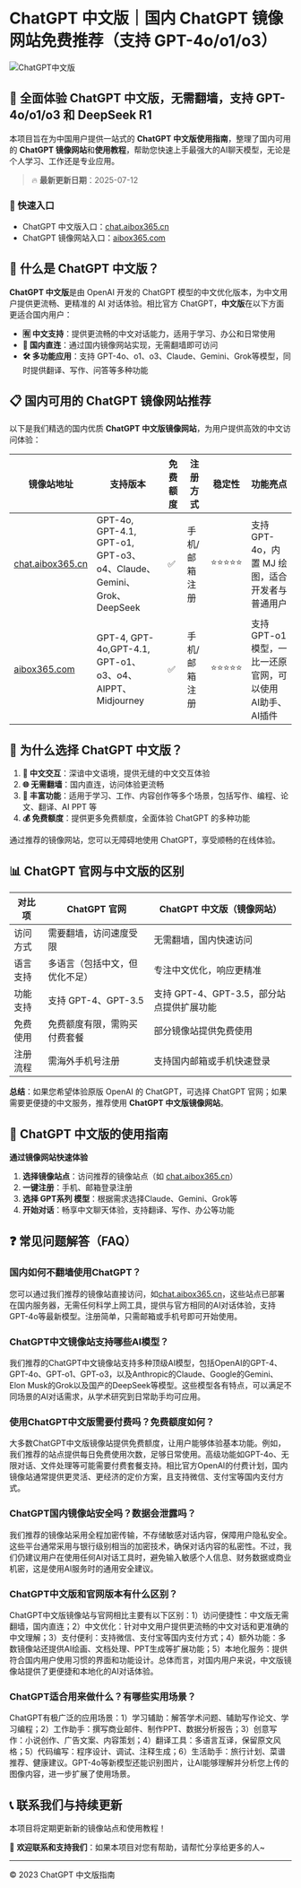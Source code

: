 # ChatGPT 中文版｜国内 ChatGPT 镜像网站免费推荐（支持 GPT-4o/o1/o3）

![ChatGPT中文版](https://github.com/user-attachments/assets/30cb685f-4b78-4cec-96a1-d2a599122f20)

## 📢 全面体验 ChatGPT 中文版，无需翻墙，支持 GPT-4o/o1/o3 和 DeepSeek R1

本项目旨在为中国用户提供一站式的 **ChatGPT 中文版使用指南**，整理了国内可用的 **ChatGPT 镜像网站**和**使用教程**，帮助您快速上手最强大的AI聊天模型，无论是个人学习、工作还是专业应用。

> 🔥 **最新更新日期**：2025-07-12

### 🚀 快速入口

- ChatGPT 中文版入口：[chat.aibox365.cn](https://chat.aibox365.cn)
- ChatGPT 镜像网站入口：[aibox365.com](https://aibox365.com)

## 🤔 什么是 ChatGPT 中文版？

**ChatGPT 中文版**是由 OpenAI 开发的 ChatGPT 模型的中文优化版本，为中文用户提供更流畅、更精准的 AI 对话体验。相比官方 ChatGPT，**中文版**在以下方面更适合国内用户：

- **🈶 中文支持**：提供更流畅的中文对话能力，适用于学习、办公和日常使用
- **🚀 国内直连**：通过国内镜像网站实现，无需翻墙即可访问
- **🛠️ 多功能应用**：支持 GPT-4o、o1、o3、Claude、Gemini、Grok等模型，同时提供翻译、写作、问答等多种功能

## 📋 国内可用的 ChatGPT 镜像网站推荐

以下是我们精选的国内优质 **ChatGPT 中文版镜像网站**，为用户提供高效的中文访问体验：

| 镜像站地址 | 支持版本 | 免费额度 | 注册方式 | 稳定性 | 功能亮点 |
|------------|----------|----------|----------|--------|----------|
| [chat.aibox365.cn](https://chat.aibox365.cn) | GPT-4o, GPT-4.1, GPT-o1, GPT-o3、o4、Claude、Gemini、Grok、DeepSeek | ✅ | 手机/邮箱注册 | ⭐⭐⭐⭐⭐ | 支持 GPT-4o，内置 MJ 绘图，适合开发者与普通用户 |
| [aibox365.com](https://aibox365.com) | GPT-4, GPT-4o,GPT-4.1, GPT-o1、o3、o4、AIPPT、Midjourney | ✅ | 手机/邮箱注册 | ⭐⭐⭐⭐⭐ | 支持 GPT-o1 模型，一比一还原官网，可以使用 AI助手、AI插件 |

## 🌟 为什么选择 ChatGPT 中文版？

1. **📝 中文交互**：深谙中文语境，提供无缝的中文交互体验
2. **🌐 无需翻墙**：国内直连，访问体验更流畅
3. **🎯 丰富功能**：适用于学习、工作、内容创作等多个场景，包括写作、编程、论文、翻译、AI PPT 等
4. **💰 免费额度**：提供更多免费额度，全面体验 ChatGPT 的多种功能

通过推荐的镜像网站，您可以无障碍地使用 ChatGPT，享受顺畅的在线体验。

## 📊 ChatGPT 官网与中文版的区别

| 对比项 | ChatGPT 官网 | ChatGPT 中文版（镜像网站） |
|--------|--------------|----------------------------|
| 访问方式 | 需要翻墙，访问速度受限 | 无需翻墙，国内快速访问 |
| 语言支持 | 多语言（包括中文，但优化不足） | 专注中文优化，响应更精准 |
| 功能支持 | 支持 GPT-4、GPT-3.5 | 支持 GPT-4、GPT-3.5，部分站点提供扩展功能 |
| 免费使用 | 免费额度有限，需购买付费套餐 | 部分镜像站提供免费使用 |
| 注册流程 | 需海外手机号注册 | 支持国内邮箱或手机快速登录 |

**总结**：如果您希望体验原版 OpenAI 的 ChatGPT，可选择 ChatGPT 官网；如果需要更便捷的中文服务，推荐使用 **ChatGPT 中文版镜像网站**。

## 📝 ChatGPT 中文版的使用指南

**通过镜像网站快速体验**

1. **选择镜像站点**：访问推荐的镜像站点（如 [chat.aibox365.cn](https://chat.aibox365.cn)）
2. **一键注册**：手机、邮箱登录注册
3. **选择 GPT系列 模型**：根据需求选择Claude、Gemini、Grok等
4. **开始对话**：畅享中文聊天体验，支持翻译、写作、办公等功能

## ❓ 常见问题解答（FAQ）

### 国内如何不翻墙使用ChatGPT？

您可以通过我们推荐的镜像站直接访问，如[chat.aibox365.cn](https://chat.aibox365.cn)，这些站点已部署在国内服务器，无需任何科学上网工具，提供与官方相同的AI对话体验，支持GPT-4o等最新模型。注册简单，只需邮箱或手机号即可开始使用。

### ChatGPT中文镜像站支持哪些AI模型？

我们推荐的ChatGPT中文镜像站支持多种顶级AI模型，包括OpenAI的GPT-4、GPT-4o、GPT-o1、GPT-o3，以及Anthropic的Claude、Google的Gemini、Elon Musk的Grok以及国产的DeepSeek等模型。这些模型各有特点，可以满足不同场景的AI对话需求，从学术研究到日常助手均可应用。

### 使用ChatGPT中文版需要付费吗？免费额度如何？

大多数ChatGPT中文版镜像站提供免费额度，让用户能够体验基本功能。例如，我们推荐的站点提供每日免费使用次数，足够日常使用。高级功能如GPT-4o、无限对话、文件处理等可能需要付费套餐支持。相比官方OpenAI的付费计划，国内镜像站通常提供更灵活、更经济的定价方案，且支持微信、支付宝等国内支付方式。

### ChatGPT国内镜像站安全吗？数据会泄露吗？

我们推荐的镜像站采用全程加密传输，不存储敏感对话内容，保障用户隐私安全。这些平台通常采用与银行级别相当的加密技术，确保对话内容的私密性。不过，我们仍建议用户在使用任何AI对话工具时，避免输入敏感个人信息、财务数据或商业机密，这是使用AI服务时的通用安全建议。

### ChatGPT中文版和官网版本有什么区别？

ChatGPT中文版镜像站与官网相比主要有以下区别：1）访问便捷性：中文版无需翻墙，国内直连；2）中文优化：针对中文用户提供更流畅的中文对话和更准确的中文理解；3）支付便利：支持微信、支付宝等国内支付方式；4）额外功能：多数镜像站还提供AI绘画、文档处理、PPT生成等扩展功能；5）本地化服务：提供符合国内用户使用习惯的界面和功能设计。总体而言，对国内用户来说，中文版镜像站提供了更便捷和本地化的AI对话体验。

### ChatGPT适合用来做什么？有哪些实用场景？

ChatGPT有极广泛的应用场景：1）学习辅助：解答学术问题、辅助写作论文、学习编程；2）工作助手：撰写商业邮件、制作PPT、数据分析报告；3）创意写作：小说创作、广告文案、内容策划；4）翻译工具：多语言互译，保留原文风格；5）代码编写：程序设计、调试、注释生成；6）生活助手：旅行计划、菜谱推荐、健康建议。GPT-4o等新模型还能识别图片，让AI能够理解并分析您上传的图像内容，进一步扩展了使用场景。

## 📞 联系我们与持续更新

本项目将定期更新新的镜像站点和使用教程！

🌟 **欢迎联系和支持我们**：如果本项目对您有帮助，请帮忙分享给更多的人~

---

© 2023 ChatGPT 中文版指南
